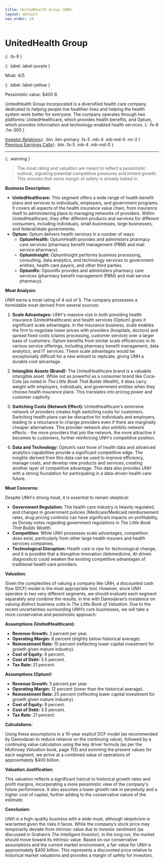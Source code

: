 ```yaml
---
title: UnitedHealth Group (UNH)
layout: default
nav_order: 19
---
```


# UnitedHealth Group
{: .fs-9 }

{: .label .label-purple }

Moat: 4/5

{: .label .label-yellow }

Pessimistic value: $400 B

UnitedHealth Group Incorporated is a diversified health care company dedicated to helping people live healthier lives and helping the health system work better for everyone. The company operates through two platforms: UnitedHealthcare, which provides health benefits, and Optum, which provides information and technology-enabled health services.
{: .fs-6 .fw-300 }

[Investor Relations](https://www.google.com/search?q=UNH+investor+relations){: .btn .btn-primary .fs-5 .mb-4 .mb-md-0 .mr-2 }
[Previous Earnings Calls](https://discountingcashflows.com/company/UNH/transcripts/){: .btn .fs-5 .mb-4 .mb-md-0 }

---

{: .warning } 
>The moat rating and valuation are meant to reflect a pessimistic outlook, signaling potential competitive pressures and limited growth. This ensures that some margin of safety is already baked in.


**Business Description:**

* **UnitedHealthcare:** This segment offers a wide range of health benefit plans and services to individuals, employers, and government programs.  It covers all aspects of the health insurance value chain, from insurance itself to administering plans to managing networks of providers. Within UnitedHealthcare, they offer different products and services for different consumers, including individuals, small businesses, large businesses, and federal/state governments.
* **Optum:** Optum delivers health services in a number of ways:
    * **OptumHealth:** OptumHealth provides and administers pharmacy care services (pharmacy benefit management (PBM) and mail service pharmacy).
    * **OptumInsight:** OptumInsight performs business processing, consulting, data analytics, and technology services to government entities, health care payers, and other third parties.
    * **OptumRx:** OptumRx provides and administers pharmacy care services (pharmacy benefit management (PBM) and mail service pharmacy).

**Moat Analysis:**

UNH earns a moat rating of 4 out of 5.  The company possesses a formidable moat derived from several sources:

1. **Scale Advantages:** UNH's massive size in both providing health insurance (UnitedHealthcare) and health services (Optum) gives it significant scale advantages.  In the insurance business, scale enables the firm to negotiate lower prices with providers (hospitals, doctors) and spread fixed costs (claims processing, customer service) over a larger base of customers. Optum benefits from similar scale efficiencies in its various service offerings, including pharmacy benefit management, data analytics, and IT services.  These scale advantages would be exceptionally difficult for a new entrant to replicate, giving UNH a durable cost advantage.

2. **Intangible Assets (Brand):** The UnitedHealthcare brand is a valuable intangible asset.  While not as powerful as a consumer brand like Coca-Cola (as noted in *The Little Book That Builds Wealth*), it does carry weight with employers, individuals, and government entities when they choose health insurance plans.  This translates into pricing power and customer captivity.

3. **Switching Costs (Network Effect):**  UnitedHealthcare's extensive network of providers creates high switching costs for customers.  Switching health plans can be disruptive for individuals and employers, leading to a reluctance to change providers even if there are marginally cheaper alternatives.  This provider network also exhibits network effects - the more providers that join the network, the more attractive it becomes to customers, further reinforcing UNH's competitive position.

4. **Data and Technology:** Optum’s vast trove of health data and advanced analytics capabilities provide a significant competitive edge. The insights derived from this data can be used to improve efficiency, manage costs, and develop new products and services, creating another layer of competitive advantage. This data also provides UNH with a strong foundation for participating in a data-driven health care future.

**Moat Concerns:**

Despite UNH's strong moat, it is essential to remain skeptical:

* **Government Regulation:** The health care industry is heavily regulated, and changes in government policies (Medicare/Medicaid reimbursement rates, drug pricing controls) can have significant impacts on profitability, as Dorsey notes regarding government regulations in *The Little Book That Builds Wealth*.
* **Competition:** While UNH possesses scale advantages, competition does exist, particularly from other large health insurers and health services companies.
* **Technological Disruption:** Health care is ripe for technological change, and it is possible that a disruptive innovation (telemedicine, AI-driven diagnostics) could weaken the existing competitive advantages of traditional health care providers.

**Valuation:**

Given the complexities of valuing a company like UNH, a discounted cash flow (DCF) model is the most appropriate tool.  However, since UNH operates in two very different segments, we should evaluate each segment separately and combine the results, in line with Damodaran’s insistence on valuing distinct business units in *The Little Book of Valuation*. Due to the recent uncertainties surrounding UNH’s core businesses, we will take a more conservative and pessimistic approach:

**Assumptions (UnitedHealthcare):**

* **Revenue Growth:** 2 percent per year.  
* **Operating Margin:** 8 percent (slightly below historical average).
* **Reinvestment Rate:** 10 percent (reflecting lower capital investment for growth given mature industry).
* **Cost of Equity:** 9 percent. 
* **Cost of Debt:** 3.5 percent.
* **Tax Rate:** 21 percent.

**Assumptions (Optum):**

* **Revenue Growth:** 5 percent per year.
* **Operating Margin:** 12 percent (lower than the historical average).
* **Reinvestment Rate:** 25 percent (reflecting lower capital investment for growth given mature industry).
* **Cost of Equity:** 9 percent. 
* **Cost of Debt:** 3.5 percent.
* **Tax Rate:** 21 percent.

**Calculations:**

Using these assumptions in a 10-year explicit DCF model (as recommended by Damodaran to reduce reliance on the continuing value), followed by a continuing value calculation using the key driver formula (as per the McKinsey *Valuation* book, page 113) and summing the present values for each segment, we arrive at a combined value of operations of approximately $400 billion.

**Valuation Justification:**

This valuation reflects a significant haircut to historical growth rates and profit margins, incorporating a more pessimistic view of the company's future performance.  It also assumes a lower growth rate in perpetuity and a higher cost of capital, further adding to the conservative nature of the estimate.

**Conclusion:**

UNH is a high-quality business with a wide moat, although skepticism is warranted given the risks it faces.  While the company’s stock price may temporarily deviate from intrinsic value due to investor sentiment (as discussed in Graham’s *The Intelligent Investor*), in the long run, the market should move toward its intrinsic value.  Based on our conservative assumptions and the current market environment, a fair value for UNH is approximately $400 billion.  This represents a discounted price relative to historical market valuations and provides a margin of safety for investors.

